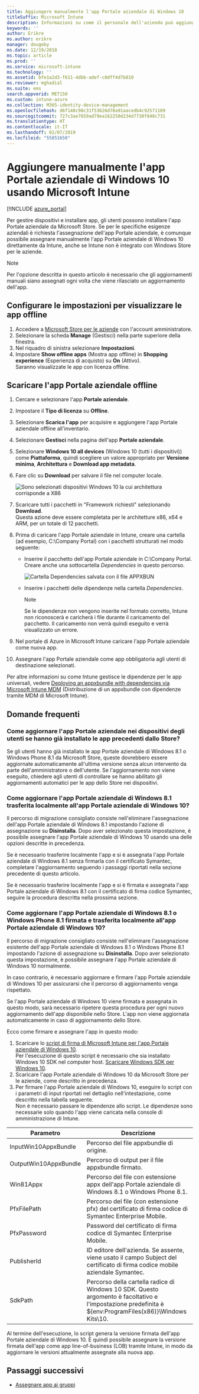 ```yaml
---
title: Aggiungere manualmente l'app Portale aziendale di Windows 10
titleSuffix: Microsoft Intune
description: Informazioni su come il personale dell'azienda può aggiungere manualmente l'app Portale aziendale di Windows 10 nei propri PC da Microsoft Store.
keywords: ''
author: Erikre
ms.author: erikre
manager: dougeby
ms.date: 12/19/2018
ms.topic: article
ms.prod: ''
ms.service: microsoft-intune
ms.technology: ''
ms.assetid: bfe1a2d3-f611-4dbb-adef-c0dff4d7b810
ms.reviewer: mghadial
ms.suite: ems
search.appverid: MET150
ms.custom: intune-azure
ms.collection: M365-identity-device-management
ms.openlocfilehash: d6f148c98c31f53626d78a91aacedb4c92571109
ms.sourcegitcommit: 727c3ae7659ad79ea162250d234d7730f840c731
ms.translationtype: HT
ms.contentlocale: it-IT
ms.lasthandoff: 02/07/2019
ms.locfileid: "55851650"
---
```

# <a name="manually-add-the-windows-10-company-portal-app-by-using-microsoft-intune"></a>Aggiungere manualmente l'app Portale aziendale di Windows 10 usando Microsoft Intune

[!INCLUDE [azure_portal](./includes/azure_portal.md)]

Per gestire dispositivi e installare app, gli utenti possono installare l'app Portale aziendale da Microsoft Store. Se per le specifiche esigenze aziendali è richiesta l'assegnazione dell'app Portale aziendale, è comunque possibile assegnare manualmente l'app Portale aziendale di Windows 10 direttamente da Intune, anche se Intune non è integrato con Windows Store per le aziende.

 > [!NOTE]
 > Per l'opzione descritta in questo articolo è necessario che gli aggiornamenti manuali siano assegnati ogni volta che viene rilasciato un aggiornamento dell'app.

## <a name="configure-settings-to-show-offline-apps"></a>Configurare le impostazioni per visualizzare le app offline
1. Accedere a [Microsoft Store per le aziende](https://www.microsoft.com/business-store) con l'account amministratore.
2. Selezionare la scheda **Manage** (Gestisci) nella parte superiore della finestra.
3. Nel riquadro di sinistra selezionare **Impostazioni**.
4. Impostare **Show offline apps** (Mostra app offline) in **Shopping experience** (Esperienza di acquisto) su **On** (Attivo).  
    Saranno visualizzate le app con licenza offline.

## <a name="download-the-offline-company-portal-app"></a>Scaricare l'app Portale aziendale offline
1. Cercare e selezionare l'app **Portale aziendale**.
2. Impostare il **Tipo di licenza** su **Offline**.
3. Selezionare **Scarica l'app** per acquisire e aggiungere l'app Portale aziendale offline all'inventario.
4. Selezionare **Gestisci** nella pagina dell'app **Portale aziendale**.
5. Selezionare **Windows 10 all devices** (Windows 10 (tutti i dispositivi)) come **Piattaforma**, quindi scegliere un valore appropriato per **Versione minima**, **Architettura** e **Download app metadata**. 
6. Fare clic su **Download** per salvare il file nel computer locale.

    ![Sono selezionati dispositivi Windows 10 la cui architettura corrisponde a X86](./media/Win10CP-all-devices.png)

7. Scaricare tutti i pacchetti in "Framework richiesti" selezionando **Download**.  
    Questa azione deve essere completata per le architetture x86, x64 e ARM, per un totale di 12 pacchetti.
8. Prima di caricare l'app Portale aziendale in Intune, creare una cartella (ad esempio, C:\Company Portal) con i pacchetti strutturati nel modo seguente:
   - Inserire il pacchetto dell'app Portale aziendale in C:\Company Portal. Creare anche una sottocartella *Dependencies* in questo percorso.  

     ![Cartella Dependencies salvata con il file APPXBUN](./media/Win10CP-Dependencies-save.png)

   - Inserire i pacchetti delle dipendenze nella cartella *Dependencies*. 

     > [!NOTE]
     > Se le dipendenze non vengono inserite nel formato corretto, Intune non riconoscerà e caricherà i file durante il caricamento del pacchetto. Il caricamento non verrà quindi eseguito e verrà visualizzato un errore.

9. Nel portale di Azure in Microsoft Intune caricare l'app Portale aziendale come nuova app. 
10. Assegnare l'app Portale aziendale come app obbligatoria agli utenti di destinazione selezionati.  

Per altre informazioni su come Intune gestisce le dipendenze per le app universali, vedere [Deploying an appxbundle with dependencies via Microsoft Intune MDM](https://blogs.technet.microsoft.com/configmgrdogs/2016/11/30/deploying-an-appxbundle-with-dependencies-via-microsoft-intune-mdm/) (Distribuzione di un appxbundle con dipendenze tramite MDM di Microsoft Intune).  

## <a name="frequently-asked-questions"></a>Domande frequenti 
### <a name="how-do-i-update-the-company-portal-app-on-my-users-devices-if-they-have-already-installed-the-older-apps-from-the-store"></a>Come aggiornare l'app Portale aziendale nei dispositivi degli utenti se hanno già installato le app precedenti dallo Store?
Se gli utenti hanno già installato le app Portale aziendale di Windows 8.1 o Windows Phone 8.1 da Microsoft Store, queste dovrebbero essere aggiornate automaticamente all'ultima versione senza alcun intervento da parte dell'amministratore o dell'utente. Se l'aggiornamento non viene eseguito, chiedere agli utenti di controllare se hanno abilitato gli aggiornamenti automatici per le app dello Store nei dispositivi.   

### <a name="how-do-i-upgrade-my-sideloaded-windows-81-company-portal-app-to-the-windows-10-company-portal-app"></a>Come aggiornare l'app Portale aziendale di Windows 8.1 trasferita localmente all'app Portale aziendale di Windows 10?
Il percorso di migrazione consigliato consiste nell'eliminare l'assegnazione dell'app Portale aziendale di Windows 8.1 impostando l'azione di assegnazione su **Disinstalla**. Dopo aver selezionato questa impostazione, è possibile assegnare l'app Portale aziendale di Windows 10 usando una delle opzioni descritte in precedenza.  

Se è necessario trasferire localmente l'app e si è assegnata l'app Portale aziendale di Windows 8.1 senza firmarla con il certificato Symantec, completare l'aggiornamento seguendo i passaggi riportati nella sezione precedente di questo articolo.

Se è necessario trasferire localmente l'app e si è firmata e assegnata l'app Portale aziendale di Windows 8.1 con il certificato di firma codice Symantec, seguire la procedura descritta nella prossima sezione.

### <a name="how-do-i-upgrade-my-signed-and-sideloaded-windows-phone-81-company-portal-app-or-windows-81-company-portal-app-to-the-windows-10-company-portal-app"></a>Come aggiornare l'app Portale aziendale di Windows 8.1 o Windows Phone 8.1 firmata e trasferita localmente all'app Portale aziendale di Windows 10?
Il percorso di migrazione consigliato consiste nell'eliminare l'assegnazione esistente dell'app Portale aziendale di Windows 8.1 o Windows Phone 8.1 impostando l'azione di assegnazione su **Disinstalla**. Dopo aver selezionato questa impostazione, è possibile assegnare l'app Portale aziendale di Windows 10 normalmente.  

In caso contrario, è necessario aggiornare e firmare l'app Portale aziendale di Windows 10 per assicurarsi che il percorso di aggiornamento venga rispettato.  

Se l'app Portale aziendale di Windows 10 viene firmata e assegnata in questo modo, sarà necessario ripetere questa procedura per ogni nuovo aggiornamento dell'app disponibile nello Store. L'app non viene aggiornata automaticamente in caso di aggiornamento dello Store.  

Ecco come firmare e assegnare l'app in questo modo:

1. Scaricare lo [script di firma di Microsoft Intune per l'app Portale aziendale di Windows 10](https://aka.ms/win10cpscript).  
    Per l'esecuzione di questo script è necessario che sia installato Windows 10 SDK nel computer host. [Scaricare Windows SDK per Windows 10](https://go.microsoft.com/fwlink/?LinkId=619296).
2. Scaricare l'app Portale aziendale di Windows 10 da Microsoft Store per le aziende, come descritto in precedenza.  
3. Per firmare l'app Portale aziendale di Windows 10, eseguire lo script con i parametri di input riportati nel dettaglio nell'intestazione, come descritto nella tabella seguente.  
    Non è necessario passare le dipendenze allo script. Le dipendenze sono necessarie solo quando l'app viene caricata nella console di amministrazione di Intune.

| Parametro |  Descrizione  |
|---|---|
| InputWin10AppxBundle  |  Percorso del file appxbundle di origine. |
| OutputWin10AppxBundle | Percorso di output per il file appxbundle firmato. 
| Win81Appx  | Percorso del file con estensione appx dell'app Portale aziendale di Windows 8.1 o Windows Phone 8.1. |
| PfxFilePath  |  Percorso del file (con estensione pfx) del certificato di firma codice di Symantec Enterprise Mobile.  |
| PfxPassword  | Password del certificato di firma codice di Symantec Enterprise Mobile. |
| PublisherId | ID editore dell'azienda. Se assente, viene usato il campo Subject del certificato di firma codice mobile aziendale Symantec. |
| SdkPath | Percorso della cartella radice di Windows 10 SDK. Questo argomento è facoltativo e l'impostazione predefinita è ${env:ProgramFiles(x86)}\Windows Kits\10.  |

Al termine dell'esecuzione, lo script genera la versione firmata dell'app Portale aziendale di Windows 10. È quindi possibile assegnare la versione firmata dell'app come app line-of-business (LOB) tramite Intune, in modo da aggiornare le versioni attualmente assegnate alla nuova app.  

## <a name="next-steps"></a>Passaggi successivi

- [Assegnare app ai gruppi](apps-deploy.md)

